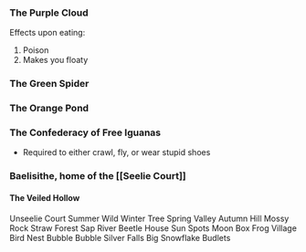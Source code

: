### The Purple Cloud
Effects upon eating:
1) Poison
2) Makes you floaty
### The Green Spider
### The Orange Pond
### The Confederacy of Free Iguanas
* Required to either crawl, fly, or wear stupid shoes

### Baelisithe, home of the [[Seelie Court]]

#### The Veiled Hollow

Unseelie Court
Summer Wild
Winter Tree
Spring Valley
Autumn Hill
Mossy Rock
Straw Forest
Sap River
Beetle House
Sun Spots
Moon Box
Frog Village
Bird Nest
Bubble Bubble
Silver Falls
Big Snowflake
Budlets